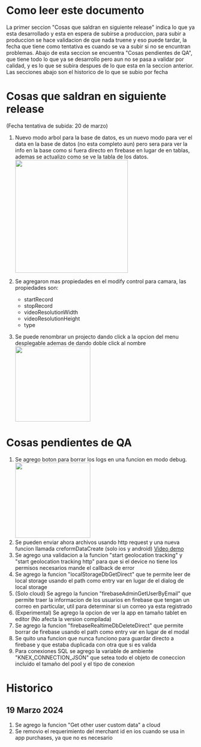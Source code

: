 # Como leer este documento
La primer seccion "Cosas que saldran en siguiente release" indica lo que ya esta desarrollado y esta en espera de subirse a produccion, para subir a produccion se hace validacion de que nada truene y eso puede tardar, la fecha que tiene como tentativa es cuando se va a subir si no se encuntran problemas. Abajo de esta seccion se encuentra "Cosas pendientes de QA", que tiene todo lo que ya se desarrollo pero aun no se pasa a validar por calidad, y es lo que se subira despues de lo que esta en la seccion anterior. Las secciones abajo son el historico de lo que se subio por fecha

# Cosas que saldran en siguiente release
(Fecha tentativa de subida: 20 de marzo)
1. Nuevo modo arbol para la base de datos, es un nuevo modo para ver el data en la base de datos (no esta completo aun) pero sera para ver la info en la base como si fuera directo en firebase en lugar de en tablas, ademas se actualizo como se ve la tabla de los datos.<br /><img src="https://firebasestorage.googleapis.com/v0/b/apphive-inc.appspot.com/o/MediaReleases%2FDEVN-12501.png?alt=media" width="300">

2. Se agregaron mas propiedades en el modify control para camara, las propiedades son:
    - startRecord
    - stopRecord
    - videoResolutionWidth
    - videoResolutionHeight
    - type
3. Se puede renombrar un projecto dando click a la opcion del menu desplegable ademas de dando doble click al nombre <br /><img src="https://firebasestorage.googleapis.com/v0/b/apphive-inc.appspot.com/o/MediaReleases%2FDEVN-12583.png?alt=media" width="200">

# Cosas pendientes de QA
1. Se agrego boton para borrar los logs en una funcion en modo debug.<br /><img src="https://firebasestorage.googleapis.com/v0/b/apphive-inc.appspot.com/o/MediaReleases%2FDEVN-1718.PNG?alt=media" width="200">
2. Se pueden enviar ahora archivos usando http request y una nueva funcion llamada creformDataCreate (solo ios y android) [Video demo](https://firebasestorage.googleapis.com/v0/b/apphive-inc.appspot.com/o/MediaReleases%2FDEVN-12486.webm?alt=media)
3. Se agrego una validacion a la funcion "start geolocation tracking" y "start geolocation tracking http" para que si el device no tiene los permisos necesarios mande el callback de error
4. Se agrego la funcion "localStorageDbGetDirect" que te permite leer de local storage usando el path como entry var en lugar de el dialog de local storage
5. (Solo cloud) Se agrego la funcion "firebaseAdminGetUserByEmail" que permite traer la informacion de los usuarios en firebase que tengan un correo en particular, util para determinar si un correo ya esta registrado
6. (Experimental) Se agrego la opcion de ver la app en tamaño tablet en editor (No afecta la version compilada)
7. Se agrego la funcion "firebaseRealtimeDbDeleteDirect" que permite borrar de firebase usando el path como entry var en lugar de el modal
8. Se quito una funcion que nunca funciono para guardar directo a firebase y que estaba duplicada con otra que si es valida
9. Para conexiones SQL se agrego la variable de ambiente "KNEX_CONNECTION_JSON" que setea todo el objeto de coneccion incluido el tamaño del pool y el tipo de conexion


# Historico
## 19 Marzo 2024
1. Se agrego la funcion "Get other user custom data" a cloud
2. Se removio el requerimiento del merchant id en ios cuando se usa in app purchases, ya que no es necesario